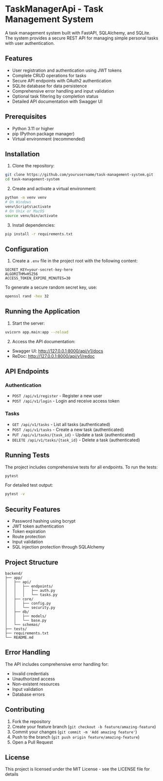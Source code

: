# TaskManagerApi - Task Management System

A task management system built with FastAPI, SQLAlchemy, and SQLite. The system provides a secure REST API for managing simple personal tasks with user authentication.

## Features

- User registration and authentication using JWT tokens
- Complete CRUD operations for tasks
- Secure API endpoints with OAuth2 authentication
- SQLite database for data persistence
- Comprehensive error handling and input validation
- Optional task filtering by completion status
- Detailed API documentation with Swagger UI

## Prerequisites

- Python 3.11 or higher
- pip (Python package manager)
- Virtual environment (recommended)

## Installation

1. Clone the repository:
```bash
git clone https://github.com/yourusername/task-management-system.git
cd task-management-system
```

2. Create and activate a virtual environment:
```bash
python -m venv venv
# On Windows
venv\Scripts\activate
# On Unix or MacOS
source venv/bin/activate
```

3. Install dependencies:
```bash
pip install -r requirements.txt
```

## Configuration

1. Create a `.env` file in the project root with the following content:
```env
SECRET_KEY=your-secret-key-here
ALGORITHM=HS256
ACCESS_TOKEN_EXPIRE_MINUTES=30
```

To generate a secure random secret key, use:
```bash
openssl rand -hex 32
```

## Running the Application

1. Start the server:
```bash
uvicorn app.main:app --reload
```

2. Access the API documentation:
- Swagger UI: http://127.0.0.1:8000/api/v1/docs
- ReDoc: http://127.0.0.1:8000/api/v1/redoc

## API Endpoints

### Authentication
- `POST /api/v1/register` - Register a new user
- `POST /api/v1/login` - Login and receive access token

### Tasks
- `GET /api/v1/tasks` - List all tasks (authenticated)
- `POST /api/v1/tasks` - Create a new task (authenticated)
- `PUT /api/v1/tasks/{task_id}` - Update a task (authenticated)
- `DELETE /api/v1/tasks/{task_id}` - Delete a task (authenticated)

## Running Tests

The project includes comprehensive tests for all endpoints. To run the tests:

```bash
pytest
```

For detailed test output:
```bash
pytest -v
```

## Security Features

- Password hashing using bcrypt
- JWT token authentication
- Token expiration
- Route protection
- Input validation
- SQL injection protection through SQLAlchemy

## Project Structure

```
backend/
├── app/
│   ├── api/
│   │   ├── endpoints/
│   │   │   ├── auth.py
│   │   │   └── tasks.py
│   ├── core/
│   │   ├── config.py
│   │   └── security.py
│   ├── db/
│   │   ├── models/
│   │   └── base.py
│   └── schemas/
├── tests/
├── requirements.txt
└── README.md
```

## Error Handling

The API includes comprehensive error handling for:
- Invalid credentials
- Unauthorized access
- Non-existent resources
- Input validation
- Database errors

## Contributing

1. Fork the repository
2. Create your feature branch (`git checkout -b feature/amazing-feature`)
3. Commit your changes (`git commit -m 'Add amazing feature'`)
4. Push to the branch (`git push origin feature/amazing-feature`)
5. Open a Pull Request

## License

This project is licensed under the MIT License - see the LICENSE file for details
